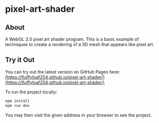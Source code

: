 # pixel-art-shader

## About

A WebGL 2.0 pixel art shader program. This is a basic example of techniques to create a rendering of a 3D mesh that appears like pixel art.

## Try it Out

You can try out the latest version on GitHub Pages here: [https://fluffyloaf254.github.io/pixel-art-shader/](https://fluffyloaf254.github.io/pixel-art-shader/)

To run the project locally:

```zsh
npm install
npm run dev
```

You may then visit the given address in your browser to see the project.
